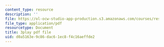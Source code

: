 ```yaml
---
content_type: resource
description: ''
file: https://ol-ocw-studio-app-production.s3.amazonaws.com/courses/res-15-003-shaping-the-future-of-work-15-662x-spring-2016/d0a5163e9c86dac61ec8f4c16aeffde2_CUXbDB0bUU.pdf
file_type: application/pdf
resourcetype: Document
title: 3play pdf file
uid: d0a5163e-9c86-dac6-1ec8-f4c16aeffde2
---
```

